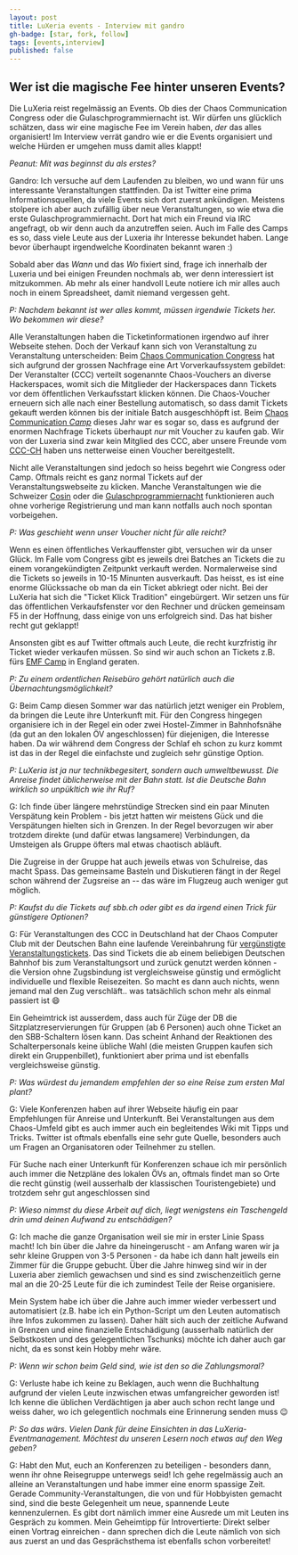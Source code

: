 ```yaml
---
layout: post
title: LuXeria events - Interview mit gandro
gh-badge: [star, fork, follow]
tags: [events,interview]
published: false
---
```


## Wer ist die magische Fee hinter unseren Events?
Die LuXeria reist regelmässig an Events. Ob dies der Chaos Communication Congress oder die Gulaschprogrammiernacht ist.
Wir dürfen uns glücklich schätzen, dass wir eine magische Fee im Verein haben, *der* das alles organisiert!
Im Interview verrät gandro wie er die Events organisiert und welche Hürden er umgehen muss damit alles klappt!

*Peanut: Mit was beginnst du als erstes?*

Gandro: Ich versuche auf dem Laufenden zu bleiben, wo und wann für uns interessante Veranstaltungen stattfinden. Da ist Twitter eine prima Informationsquellen, da viele Events sich dort zuerst ankündigen. Meistens stolpere ich aber auch zufällig über neue Veranstaltungen, so wie etwa die erste Gulaschprogrammiernacht. Dort hat mich ein Freund via IRC angefragt, ob wir denn auch da anzutreffen seien. Auch im Falle des Camps es so, dass viele Leute aus der Luxeria ihr Interesse bekundet haben. Lange bevor überhaupt irgendwelche Koordinaten bekannt waren :)

Sobald aber das *Wann* und das *Wo* fixiert sind, frage ich innerhalb der Luxeria und bei einigen Freunden nochmals ab, wer denn interessiert ist mitzukommen. Ab mehr als einer handvoll Leute notiere ich mir alles auch noch in einem Spreadsheet, damit niemand vergessen geht.

*P: Nachdem bekannt ist wer alles kommt, müssen irgendwie Tickets her. Wo bekommen wir diese?*

Alle Veranstaltungen haben die Ticketinformationen irgendwo auf ihrer Webseite stehen. Doch der Verkauf kann sich von Veranstaltung zu Veranstaltung unterscheiden: Beim [Chaos Communication Congress](https://events.ccc.de/congress/2018/wiki/index.php/Main_Page) hat sich aufgrund der grossen Nachfrage eine Art Vorverkaufssystem gebildet: Der Veranstalter (CCC) verteilt sogenannte Chaos-Vouchers an diverse Hackerspaces, womit sich die Mitglieder der Hackerspaces dann Tickets vor dem öffentlichen Verkaufsstart klicken können. Die Chaos-Voucher erneuern sich alle nach einer Bestellung automatisch, so dass damit Tickets gekauft werden können bis der initiale Batch ausgeschhöpft ist. Beim [Chaos Communication *Camp*](https://events.ccc.de/camp/2019/) dieses Jahr war es sogar so, dass es aufgrund der enormen Nachfrage Tickets überhaupt *nur* mit Voucher zu kaufen gab. Wir von der Luxeria sind zwar kein Mitglied des CCC, aber unsere Freunde vom [CCC-CH](https://www.ccc-ch.ch) haben uns netterweise einen Voucher bereitgestellt.

Nicht alle Veranstaltungen sind jedoch so heiss begehrt wie Congress oder Camp. Oftmals reicht es ganz normal Tickets auf der Veranstaltungswebseite zu klicken. Manche Veranstaltungen wie die Schweizer [Cosin](https://cosin.ch) oder die [Gulaschprogrammiernacht](https://gulas.ch) funktionieren auch ohne vorherige Registrierung und man kann notfalls auch noch spontan vorbeigehen.

*P: Was geschieht wenn unser Voucher nicht für alle reicht?*

Wenn es einen öffentliches Verkauffenster gibt, versuchen wir da unser Glück. Im Falle vom Congress gibt es jeweils drei Batches an Tickets die zu einem vorangekündigten Zeitpunkt verkauft werden. Normalerweise sind die Tickets so jeweils in 10-15 Minunten ausverkauft. Das heisst, es ist eine enorme Glückssache ob man da ein Ticket abkriegt oder nicht. Bei der LuXeria hat sich die "Ticket Klick Tradition" eingebürgert. Wir setzen uns für das öffentlichen Verkaufsfenster vor den Rechner und drücken gemeinsam F5 in der Hoffnung, dass einige von uns erfolgreich sind. Das hat bisher recht gut geklappt!

Ansonsten gibt es auf Twitter oftmals auch Leute, die recht kurzfristig ihr Ticket wieder verkaufen müssen. So sind wir auch schon an Tickets z.B. fürs [EMF Camp](https://emfcamp.org) in England geraten.

*P: Zu einem ordentlichen Reisebüro gehört natürlich auch die Übernachtungsmöglichkeit?*

G: Beim Camp diesen Sommer war das natürlich jetzt weniger ein Problem, da bringen die Leute ihre Unterkunft mit. Für den Congress hingegen organisiere ich in der Regel ein oder zwei Hostel-Zimmer in Bahnhofsnähe (da gut an den lokalen ÖV angeschlossen) für diejenigen, die Interesse haben. Da wir während dem Congress der Schlaf eh schon zu kurz kommt ist das in der Regel die einfachste und zugleich sehr günstige Option. 

*P: LuXeria ist ja nur technikbegesitert, sondern auch umweltbewusst. Die Anreise findet üblicherweise mit der Bahn statt. Ist die Deutsche Bahn wirklich so unpükltich wie ihr Ruf?*

G: Ich finde über längere mehrstündige Strecken sind ein paar Minuten Verspätung kein Problem - bis jetzt hatten wir meistens Gück und die Verspätungen hielten sich in Grenzen. In der Regel bevorzugen wir aber trotzdem direkte (und dafür etwas langsamere) Verbindungen, da Umsteigen als Gruppe öfters mal etwas chaotisch abläuft.

Die Zugreise in der Gruppe hat auch jeweils etwas von Schulreise, das macht Spass. Das gemeinsame Basteln und Diskutieren fängt in der Regel schon während der Zugsreise an -- das wäre im Flugzeug auch weniger gut möglich.

*P: Kaufst du die Tickets auf sbb.ch oder gibt es da irgend einen Trick für günstigere Optionen?*

G: Für Veranstaltungen des CCC in Deutschland hat der Chaos Computer Club mit der Deutschen Bahn eine laufende Vereinbahrung für [vergünstigte Veranstaltungstickets](https://bahn.events.ccc.de/). Das sind Tickets die ab einem beliebigen Deutschen Bahnhof bis zum Veranstaltungsort und zurück genutzt werden können - die Version ohne Zugsbindung ist vergleichsweise günstig und ermöglicht individuelle und flexible Reisezeiten. So macht es dann auch nichts, wenn jemand mal den Zug verschläft.. was tatsächlich schon mehr als einmal passiert ist 😄

Ein Geheimtrick ist ausserdem, dass auch für Züge der DB die Sitzplatzreservierungen für Gruppen (ab 6 Personen) auch ohne Ticket an den SBB-Schaltern lösen kann. Das scheint Anhand der Reaktionen des Schalterpersonals keine übliche Wahl (die meisten Gruppen kaufen sich direkt ein Gruppenbillet), funktioniert aber prima und ist ebenfalls vergleichsweise günstig.

*P: Was würdest du jemandem empfehlen der so eine Reise zum ersten Mal plant?*

G: Viele Konferenzen haben auf ihrer Webseite häufig ein paar Empfehlungen für Anreise  und Unterkunft. Bei Veranstaltungen aus dem Chaos-Umfeld gibt es auch immer auch ein begleitendes Wiki mit Tipps und Tricks. Twitter ist oftmals ebenfalls eine sehr gute Quelle, besonders auch um Fragen an Organisatoren oder Teilnehmer zu stellen.

Für Suche nach einer Unterkunft für Konferenzen schaue ich mir persönlich auch immer die Netzpläne des lokalen ÖVs an, oftmals findet man so Orte die recht günstig (weil ausserhalb der klassischen Touristengebiete) und trotzdem sehr gut angeschlossen sind

*P: Wieso nimmst du diese Arbeit auf dich, liegt wenigstens ein Taschengeld drin umd deinen Aufwand zu entschädigen?*

G: Ich mache die ganze Organisation weil sie mir in erster Linie Spass macht! Ich bin über die Jahre da hineingeruscht - am Anfang waren wir ja sehr kleine Gruppen von 3-5 Personen - da habe ich dann halt jeweils ein Zimmer für die Gruppe gebucht. Über die Jahre hinweg sind wir in der Luxeria aber ziemlich gewachsen und sind es sind zwischenzeitlich gerne mal an die 20-25 Leute für die ich zumindest Teile der Reise organisiere. 

Mein System habe ich über die Jahre auch immer wieder verbessert und automatisiert (z.B. habe ich ein Python-Script um den Leuten automatisch ihre Infos zukommen zu lassen). Daher hält sich auch der zeitliche Aufwand in Grenzen und eine finanzielle Entschädigung (ausserhalb natürlich der Selbstkosten und des gelegentlichen Tschunks) möchte ich daher auch gar nicht, da es sonst kein Hobby mehr wäre.

*P: Wenn wir schon beim Geld sind, wie ist den so die Zahlungsmoral?*

G: Verluste habe ich keine zu Beklagen, auch wenn die Buchhaltung aufgrund der vielen Leute inzwischen etwas umfangreicher geworden ist! Ich kenne die üblichen Verdächtigen ja aber auch schon recht lange und weiss daher, wo ich gelegentlich nochmals eine Erinnerung senden muss 😉

*P: So das wärs. Vielen Dank für deine Einsichten in das LuXeria-Eventmanagement. Möchtest du unseren Lesern noch etwas auf den Weg geben?*

G: Habt den Mut, euch an Konferenzen zu beteiligen - besonders dann, wenn ihr ohne Reisegruppe unterwegs seid! Ich gehe regelmässig auch an alleine an Veranstaltungen und habe immer eine enorm spassige Zeit. Gerade Community-Veranstaltungen, die von und für Hobbyisten gemacht sind, sind die beste Gelegenheit um neue, spannende Leute kennenzulernen. Es gibt dort nämlich immer eine Ausrede um mit Leuten ins Gespräch zu kommen. Mein Geheimtipp für Introvertierte: Direkt selber einen Vortrag einreichen - dann sprechen dich die Leute nämlich von sich aus zuerst an und das Gesprächsthema ist ebenfalls schon vorbereitet!